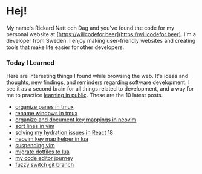 # Hej!

My name's Rickard Natt och Dag and you've found the code for my personal website at [https://willcodefor.beer](https://willcodefor.beer). I'm a developer from Sweden. I enjoy making user-friendly websites and creating tools that make life easier for other developers.

### Today I Learned

Here are interesting things I found while browsing the web. It's ideas and thoughts, new findings, and reminders regarding software development. I see it as a second brain for all things related to development, and a way for me to practice [learning in public](https://willcodefor.beer/posts/learning-in-public). These are the 10 latest posts.

<!--START_SECTION:feed-->
- [organize panes in tmux](https://willcodefor.beer/posts/tmuxswp)
- [rename windows in tmux](https://willcodefor.beer/posts/tmuxrn)
- [organize and document key mappings in neovim](https://willcodefor.beer/posts/keyvim)
- [sort lines in vim](https://willcodefor.beer/posts/sortvim)
- [solving my hydration issues in React 18](https://willcodefor.beer/posts/rhyd)
- [neovim key map helper in lua](https://willcodefor.beer/posts/luamap)
- [suspending vim ](https://willcodefor.beer/posts/susvim)
- [migrate dotfiles to lua](https://willcodefor.beer/posts/dotlua)
- [my code editor journey](https://willcodefor.beer/posts/editors)
- [fuzzy switch git branch](https://willcodefor.beer/posts/gitfs)
<!--END_SECTION:feed-->
